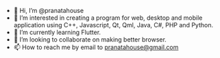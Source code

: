 - 👋 Hi, I’m @pranatahouse
- 👀 I’m interested in creating a program for web, desktop and mobile application using C++, Javascript, Qt, Qml, Java, C#, PHP and Python.
- 🌱 I’m currently learning Flutter.
- 💞️ I’m looking to collaborate on making better browser.
- 📫 How to reach me by email to pranatahouse@gmail.com

<!---
pranatahouse/pranatahouse is a ✨ special ✨ repository because its `README.md` (this file) appears on your GitHub profile.
You can click the Preview link to take a look at your changes.
--->
